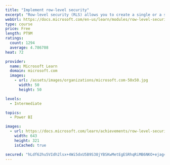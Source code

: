 ```yaml
---
title: "Implement row-level security"
excerpt: "Row-level security (RLS) allows you to create a single or a set of reports that targets data for a specific user. In this module, you will learn how to implement RLS by using either a static or dynamic method and how Microsoft Power BI simplifies testing RLS in Power BI Desktop and Power BI service."
webUrl: https://docs.microsoft.com/en-us/learn/modules/row-level-security-power-bi/
type: course
price: Free
length: PT9M
ratings:
  count: 1294
  average: 4.786708
heat: 72

provider:
  name: Microsoft Learn
  domain: microsoft.com
  images:
    - url: /assets/images/organizations/microsoft.com-50x50.jpg
      width: 50
      height: 50

levels:
  - Intermediate

topics:
  - Power BI

images:
  - url: https://docs.microsoft.com/learn/achievements/row-level-security-power-bi-social.png
    width: 643
    height: 321
    isCached: true

secured: "hLdf62hu5VIdh2lsx+4Wi5dxU5B9S38jYBSKwMetEgESRhqRiMB6NKO+ejag4MUSmBxUdzAMDatqo241nZLPplMW/S7Mtn2DEnXXUFfW4Bv65KgqOgv2fPCQxzqp3krvCD5cvCdTl3jbw/MZzjv1WCSgJ49Yc8b9VL1slQihRYuRZqY8bTAYdTlF43j5874QlJH8/XP7zJezca2P8c9gTj6D/EXYIY8RvK2S5WWpMR8BqZcz3eL8wZBesA8DRy7EjcnDTmuAIVbPfJiv4yq6qBomsfYW7W58bBSFlCcXvbrw6kodP3U7pl+qsJkb2IrVA5w58zQQoAYeZTPWtvso6Z/mDLgIzfzz4GaE+KjUfJsEauTn2YlG0q+QilvuyWZcRRqp6JlEKtdToCxDuzvCg81yrccT0Sc5gOebWNOw8BI=;jdCl0YYUcir7LNGzy8U8Ag=="
---
```


